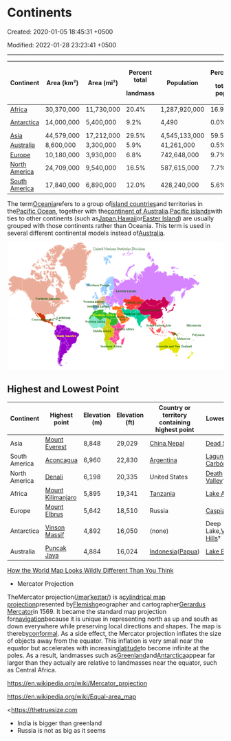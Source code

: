 # Continents

Created: 2020-01-05 18:45:31 +0500

Modified: 2022-01-28 23:23:41 +0500

---

<table style="width:100%;">
<colgroup>
<col style="width: 13%" />
<col style="width: 13%" />
<col style="width: 13%" />
<col style="width: 12%" />
<col style="width: 16%" />
<col style="width: 10%" />
<col style="width: 19%" />
</colgroup>
<thead>
<tr class="header">
<th><strong>Continent</strong></th>
<th><strong>Area (km²)</strong></th>
<th><strong>Area (mi²)</strong></th>
<th><p><strong>Percent total</strong></p>
<p><strong>landmass</strong></p></th>
<th><strong>Population</strong></th>
<th><p><strong>Percent</strong></p>
<p><strong>total pop.</strong></p></th>
<th><p><strong>Most populous</strong></p>
<p><strong>city</strong></p></th>
</tr>
</thead>
<tbody>
<tr class="odd">
<td><a href="https://en.wikipedia.org/wiki/Africa">Africa</a></td>
<td>30,370,000</td>
<td>11,730,000</td>
<td>20.4%</td>
<td>1,287,920,000</td>
<td>16.9%</td>
<td><a href="https://en.wikipedia.org/wiki/Lagos">Lagos</a>,<a href="https://en.wikipedia.org/wiki/Nigeria">Nigeria</a></td>
</tr>
<tr class="even">
<td><a href="https://en.wikipedia.org/wiki/Antarctica">Antarctica</a></td>
<td>14,000,000</td>
<td>5,400,000</td>
<td>9.2%</td>
<td>4,490</td>
<td>0.0%</td>
<td><a href="https://en.wikipedia.org/wiki/McMurdo_Station">McMurdo Station</a></td>
</tr>
<tr class="odd">
<td><a href="https://en.wikipedia.org/wiki/Asia">Asia</a></td>
<td>44,579,000</td>
<td>17,212,000</td>
<td>29.5%</td>
<td>4,545,133,000</td>
<td>59.5%</td>
<td><a href="https://en.wikipedia.org/wiki/Shanghai">Shanghai</a>,<a href="https://en.wikipedia.org/wiki/China">China</a></td>
</tr>
<tr class="even">
<td><a href="https://en.wikipedia.org/wiki/Australia_(continent)">Australia</a></td>
<td>8,600,000</td>
<td>3,300,000</td>
<td>5.9%</td>
<td>41,261,000</td>
<td>0.5%</td>
<td><a href="https://en.wikipedia.org/wiki/Sydney">Sydney</a>,<a href="https://en.wikipedia.org/wiki/Australia">Australia</a></td>
</tr>
<tr class="odd">
<td><a href="https://en.wikipedia.org/wiki/Europe">Europe</a></td>
<td>10,180,000</td>
<td>3,930,000</td>
<td>6.8%</td>
<td>742,648,000</td>
<td>9.7%</td>
<td><a href="https://en.wikipedia.org/wiki/Moscow">Moscow</a>,<a href="https://en.wikipedia.org/wiki/Russia">Russia</a></td>
</tr>
<tr class="even">
<td><a href="https://en.wikipedia.org/wiki/North_America">North America</a></td>
<td>24,709,000</td>
<td>9,540,000</td>
<td>16.5%</td>
<td>587,615,000</td>
<td>7.7%</td>
<td><a href="https://en.wikipedia.org/wiki/Mexico_City">Mexico City</a>,<a href="https://en.wikipedia.org/wiki/Mexico">Mexico</a></td>
</tr>
<tr class="odd">
<td><a href="https://en.wikipedia.org/wiki/South_America">South America</a></td>
<td>17,840,000</td>
<td>6,890,000</td>
<td>12.0%</td>
<td>428,240,000</td>
<td>5.6%</td>
<td><a href="https://en.wikipedia.org/wiki/S%C3%A3o_Paulo">São Paulo</a>,<a href="https://en.wikipedia.org/wiki/Brazil">Brazil</a></td>
</tr>
</tbody>
</table>

The term[Oceania](https://en.wikipedia.org/wiki/Oceania)refers to a group of[island countries](https://en.wikipedia.org/wiki/Island_country)and territories in the[Pacific Ocean](https://en.wikipedia.org/wiki/Pacific_Ocean), together with the[continent of Australia](https://en.wikipedia.org/wiki/Australia_(continent)).[Pacific islands](https://en.wikipedia.org/wiki/Pacific_islands)with ties to other continents (such as[Japan](https://en.wikipedia.org/wiki/Japan),[Hawaii](https://en.wikipedia.org/wiki/Hawaii)or[Easter Island](https://en.wikipedia.org/wiki/Easter_Island)) are usually grouped with those continents rather than Oceania. This term is used in several different continental models instead of[Australia](https://en.wikipedia.org/wiki/Australia_(continent)).

![image](media/Continents-image1.png)



## Highest and Lowest Point

| **Continent** | **Highest point**                                                    | **Elevation (m)** | **Elevation (ft)** | **Country or territory containing highest point**                                                              | **Lowest point**                                                            | **Elevation (m)** | **Elevation (ft)** | **Country or territory containing lowest point**                                                                                                                 |
|-------|--------|-------|-------|-----------|---------|-------|-------|---------------|
| Asia          | [Mount Everest](https://en.wikipedia.org/wiki/Mount_Everest)         | 8,848             | 29,029             | [China](https://en.wikipedia.org/wiki/China),[Nepal](https://en.wikipedia.org/wiki/Nepal)                      | [Dead Sea](https://en.wikipedia.org/wiki/Dead_Sea)                          | −427              | −1,401             | [Israel](https://en.wikipedia.org/wiki/Israel),[Jordan](https://en.wikipedia.org/wiki/Jordan)and[Palestine](https://en.wikipedia.org/wiki/State_of_Palestine) |
| South America | [Aconcagua](https://en.wikipedia.org/wiki/Aconcagua)                 | 6,960             | 22,830             | [Argentina](https://en.wikipedia.org/wiki/Argentina)                                                           | [Laguna del Carbón](https://en.wikipedia.org/wiki/Laguna_del_Carb%C3%B3n)   | −105              | −344               | [Argentina](https://en.wikipedia.org/wiki/Argentina)                                                                                                             |
| North America | [Denali](https://en.wikipedia.org/wiki/Denali)                       | 6,198             | 20,335             | United States                                                                                                  | [Death Valley](https://en.wikipedia.org/wiki/Death_Valley)†                | −86               | −282               | United States                                                                                                                                                    |
| Africa        | [Mount Kilimanjaro](https://en.wikipedia.org/wiki/Mount_Kilimanjaro) | 5,895             | 19,341             | [Tanzania](https://en.wikipedia.org/wiki/Tanzania)                                                             | [Lake Assal](https://en.wikipedia.org/wiki/Lake_Assal_(Djibouti))           | −155              | −509               | [Djibouti](https://en.wikipedia.org/wiki/Djibouti)                                                                                                               |
| Europe        | [Mount Elbrus](https://en.wikipedia.org/wiki/Mount_Elbrus)           | 5,642             | 18,510             | Russia                                                                                                         | [Caspian Sea](https://en.wikipedia.org/wiki/Caspian_Sea)                    | −28               | −92                | Russia                                                                                                                                                           |
| Antarctica    | [Vinson Massif](https://en.wikipedia.org/wiki/Vinson_Massif)         | 4,892             | 16,050             | (none)                                                                                                         | Deep Lake,[Vestfold Hills](https://en.wikipedia.org/wiki/Vestfold_Hills)† | −50               | −160               | (none)                                                                                                                                                           |
| Australia     | [Puncak Jaya](https://en.wikipedia.org/wiki/Puncak_Jaya)             | 4,884             | 16,024             | [Indonesia](https://en.wikipedia.org/wiki/Indonesia)([Papua](https://en.wikipedia.org/wiki/Papua_(province))) | [Lake Eyre](https://en.wikipedia.org/wiki/Lake_Eyre)                        | −15               | −49                | Australia                                                                                                                                                        |

[How the World Map Looks Wildly Different Than You Think](https://youtu.be/lPNrtjboISg)
-   Mercator Projection

TheMercator projection([/mərˈkeɪtər/](https://en.wikipedia.org/wiki/Help:IPA/English)) is a[cylindrical map projection](https://en.wikipedia.org/wiki/Cylindrical_map_projection)presented by[Flemish](https://en.wikipedia.org/wiki/Flemish_people)geographer and cartographer[Gerardus Mercator](https://en.wikipedia.org/wiki/Gerardus_Mercator)in 1569. It became the standard map projection for[navigation](https://en.wikipedia.org/wiki/Navigation)because it is unique in representing north as up and south as down everywhere while preserving local directions and shapes. The map is thereby[conformal](https://en.wikipedia.org/wiki/Conformal_map_projection). As a side effect, the Mercator projection inflates the size of objects away from the equator. This inflation is very small near the equator but accelerates with increasing[latitude](https://en.wikipedia.org/wiki/Latitude)to become infinite at the poles. As a result, landmasses such as[Greenland](https://en.wikipedia.org/wiki/Greenland)and[Antarctica](https://en.wikipedia.org/wiki/Antarctica)appear far larger than they actually are relative to landmasses near the equator, such as Central Africa.

<https://en.wikipedia.org/wiki/Mercator_projection>

<https://en.wikipedia.org/wiki/Equal-area_map>

<https://thetruesize.com


-   India is bigger than greenland
-   Russia is not as big as it seems
